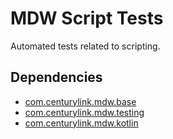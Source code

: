 # MDW Script Tests
Automated tests related to scripting.

## Dependencies
  - [com.centurylink.mdw.base](https://github.com/CenturyLinkCloud/mdw/blob/master/mdw-workflow/assets/com/centurylink/mdw/base/readme.md)
  - [com.centurylink.mdw.testing](https://github.com/CenturyLinkCloud/mdw/blob/master/mdw-workflow/assets/com/centurylink/mdw/testing/readme.md)
  - [com.centurylink.mdw.kotlin](https://github.com/CenturyLinkCloud/mdw/blob/master/mdw-workflow/assets/com/centurylink/mdw/kotlin/readme.md)

